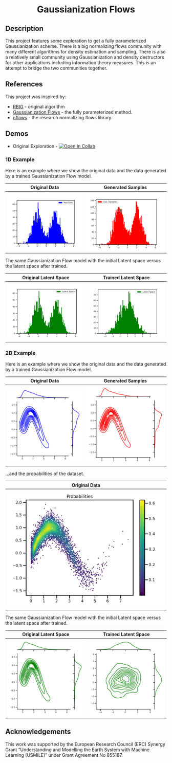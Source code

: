 <div align="center">    
 
# Gaussianization Flows

<!-- [![Paper](http://img.shields.io/badge/paper-arxiv.1001.2234-B31B1B.svg)](https://www.nature.com/articles/nature14539)
[![Conference](http://img.shields.io/badge/NeurIPS-2019-4b44ce.svg)](https://papers.nips.cc/book/advances-in-neural-information-processing-systems-31-2018)
[![Conference](http://img.shields.io/badge/ICLR-2019-4b44ce.svg)](https://papers.nips.cc/book/advances-in-neural-information-processing-systems-31-2018)
[![Conference](http://img.shields.io/badge/AnyConference-year-4b44ce.svg)](https://papers.nips.cc/book/advances-in-neural-information-processing-systems-31-2018)   -->
<!--
ARXIV   
[![Paper](http://img.shields.io/badge/arxiv-math.co:1480.1111-B31B1B.svg)](https://www.nature.com/articles/nature14539)
-->
<!-- ![CI testing](https://github.com/PyTorchLightning/deep-learning-project-template/workflows/CI%20testing/badge.svg?branch=master&event=push) -->


<!--  
Conference   
-->   
</div>
 
## Description

This project features some exploration to get a fully parameterized Gaussianization scheme. There is a big normalizing flows community with many different algorithms for density estimation and sampling. There is also a relatively small community using Gaussianization and density destructors for other applications including information theory measures. This is an attempt to bridge the two communities together.

## References

This project was inspired by:

* [RBIG](https://github.com/IPL-UV/rbig) - original algorithm
* [Gaussianization Flows](https://github.com/chenlin9/Gaussianization_Flows) - the fully parameterized method.
* [nflows](https://github.com/bayesiains/nflows) - the research normalizing flows library.

## Demos

* Original Exploration - [![Open In Collab](https://colab.research.google.com/assets/colab-badge.svg)](https://colab.research.google.com/drive/1loLFPNK6hCMNpUIqB3ixMcC7iwoen0-g?usp=sharing)

### 1D Example

Here is an example where we show the original data and the data generated by a trained Gaussianization Flow model.

|                 Original Data                  |               Generated Samples               |
| :--------------------------------------------: | :-------------------------------------------: |
| ![](./docs/assets/demo/1d/1d_samples_real.png) | ![](./docs/assets/demo/1d/1d_samples_gen.png) |

The same Gaussianization Flow model with the initial Latent space versus the latent space after trained.

|             Original Latent Space             |               Trained Latent Space               |
| :-------------------------------------------: | :----------------------------------------------: |
| ![](./docs/assets/demo/1d/1d_latent_init.png) | ![](./docs/assets/demo/1d/1d_latent_trained.png) |


### 2D Example

Here is an example where we show the original data and the data generated by a trained Gaussianization Flow model.

|                       Original Data                        |                     Generated Samples                     |
| :--------------------------------------------------------: | :-------------------------------------------------------: |
| ![](./docs/assets/demo/2d/2d_householder_samples_real.png) | ![](./docs/assets/demo/2d/2d_householder_samples_gen.png) |

...and the probabilities of the dataset.

|                    Original Data                    |
| :-------------------------------------------------: |
| ![](./docs/assets/demo/2d/2d_householder_probs.png) |

The same Gaussianization Flow model with the initial Latent space versus the latent space after trained.

|                   Original Latent Space                   |                     Trained Latent Space                     |
| :-------------------------------------------------------: | :----------------------------------------------------------: |
| ![](./docs/assets/demo/2d/2d_householder_latent_init.png) | ![](./docs/assets/demo/2d/2d_householder_latent_trained.png) |


<!-- ## How to run

First, install dependencies   
```bash
# clone project   
git clone https://github.com/IPL-UV/gaussflow

# install project   
cd gaussflow 
pip install -e .   
pip install -r requirements.txt
 ```   
 Next, navigate to any file and run it.   
 ```bash
# module folder
cd project

# run module (example: mnist as your main contribution)   
python lit_classifier_main.py    
``` -->

<!-- ## Imports
This project is setup as a package which means you can now easily import any file into any other file like so:
```python
from project.datasets.mnist import mnist
from project.lit_classifier_main import LitClassifier
from pytorch_lightning import Trainer

# model
model = LitClassifier()

# data
train, val, test = mnist()

# train
trainer = Trainer()
trainer.fit(model, train, val)

# test using the best model!
trainer.test(test_dataloaders=test)
``` -->

<!-- ### Citation   
```
@article{YourName,
  title={Your Title},
  author={Your team},
  journal={Location},
  year={Year}
}
```    -->
## Acknowledgements
This work was supported by the European Research Council (ERC) Synergy Grant “Understanding and Modelling the Earth System with Machine Learning (USMILE)” under Grant Agreement No 855187.

